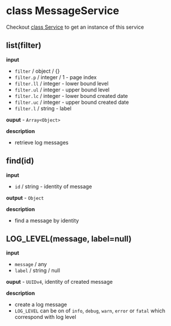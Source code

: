 # class MessageService

Checkout [class Service](api_service.md) to get an instance of this service

## list(filter)

**input**

* `filter` / object / {}
* `filter.p` / integer / 1 - page index
* `filter.ll` / integer - lower bound level
* `filter.ul` / integer - upper bound level
* `filter.lc` / integer - lower bound created date
* `filter.uc` / integer - upper bound created date
* `filter.l` / string - label

**ouput** - `Array<Object>`

**description**

* retrieve log messages

## find(id)

**input**

* `id` / string - identity of message

**output** - `Object`

**description**

* find a message by identity

## LOG_LEVEL(message, label=null)

**input**

* `message` / any
* `label` / string / null

**ouput** - `UUIDv4`, identity of created message

**description**

* create a log message
* `LOG_LEVEL` can be on of `info`, `debug`, `warn`, `error` or `fatal` which
  correspond with log level
